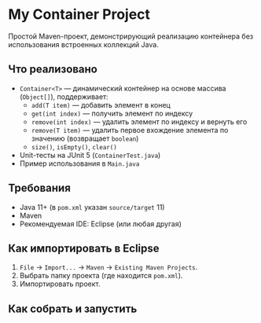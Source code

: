
# My Container Project

Простой Maven-проект, демонстрирующий реализацию контейнера без использования встроенных коллекций Java.

## Что реализовано

- `Container<T>` — динамический контейнер на основе массива (`Object[]`), поддерживает:
  - `add(T item)` — добавить элемент в конец
  - `get(int index)` — получить элемент по индексу
  - `remove(int index)` — удалить элемент по индексу и вернуть его
  - `remove(T item)` — удалить первое вхождение элемента по значению (возвращает `boolean`)
  - `size()`, `isEmpty()`, `clear()`
- Unit-тесты на JUnit 5 (`ContainerTest.java`)
- Пример использования в `Main.java`

## Требования

- Java 11+ (в `pom.xml` указан `source/target` 11)
- Maven
- Рекомендуемая IDE: Eclipse (или любая другая)

## Как импортировать в Eclipse

1. `File` -> `Import...` -> `Maven` -> `Existing Maven Projects`.
2. Выбрать папку проекта (где находится `pom.xml`).
3. Импортировать проект.

## Как собрать и запустить
